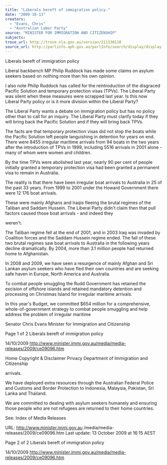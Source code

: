 ```yaml
---
title: "Liberals bereft of immigration policy."
date: "2009-10-13"
creators:
  - "Evans, Chris"
  - "Australian Labor Party"
source: "MINISTER FOR IMMIGRATION AND CITIZENSHIP"
subjects:
trove_url: http://trove.nla.gov.au/version/211330118
source_url: http://parlinfo.aph.gov.au/parlInfo/search/display/display.w3p;query=Id%3A%22media/pressrel/ZJXU6%22
---
```


 



 

 Liberals bereft of immigration policy 

 Liberal backbench MP Philip Ruddock has made some claims on  asylum seekers based on nothing more than his own opinion. 

 I also note Philip Ruddock has called for the reintroduction of the  disgraced Pacific Solution and temporary protection visas (TPVs).  The Liberal Party was silent when these measures were scrapped  last year. Is this now Liberal Party policy or is it more division  within the Liberal Party? 

 The Liberal Party wants a debate on immigration policy but has no  policy other than to call for an inquiry.   The Liberal Party must  clarify today if they will bring back the Pacific Solution and if they  will bring back TPVs. 

 The facts are that temporary protection visas did not stop the  boats while the Pacific Solution left people languishing in  detention for years on end. There were 8455 irregular maritime  arrivals from 94 boats in the two years after the introduction of  TPVs in 1999, including 5516 arrivals in 2001 alone - many of  whom were women and children.  

 By the time TPVs were abolished last year, nearly 90 per cent of  people initially granted a temporary protection visa had been  granted a permanent visa to remain in Australia.  

 The reality is that there have been irregular boat arrivals to  Australia in 25 of the past 33 years. From 1999 to 2001 under the  Howard Government there were 12 176 boat arrivals. 

 These were mainly Afghans and Iraqis fleeing the brutal regimes  of the Taliban and Saddam Hussein. The Liberal Party didn't claim  then that pull factors caused those boat arrivals - and indeed they 

 weren't.  

 The Taliban regime fell at the end of 2001, and in 2003 Iraq was  invaded by Coalition forces and the Saddam Hussein regime  ended. The fall of these two brutal regimes saw boat arrivals to  Australia in the following years decline dramatically. By 2004,  more than 3.1 million people had returned home to Afghanistan. 

 In 2008 and 2009, we have seen a resurgence of mainly Afghan  and Sri Lankan asylum seekers who have fled their own countries  and are seeking safe haven in Europe, North America and  Australia. 

 To combat people smuggling the Rudd Government has retained  the excision of offshore islands and retained mandatory detention  and processing on Christmas Island for irregular maritime arrivals. 

 In this year's Budget, we committed $654 million for a  comprehensive, whole-of-government strategy to combat people  smuggling and help address the problem of irregular maritime 

 Senator Chris Evans  Minister for Immigration and Citizenship 

 Page 1 of 2 Liberals bereft of immigration policy

 14/10/2009 http://www.minister.immi.gov.au/media/media-releases/2009/ce09096.htm

 Home  Copyright & Disclaimer  Privacy  Department of Immigration and Citizenship   

 arrivals. 

 We have deployed extra resources through the Australian Federal  Police and Customs and Border Protection to Indonesia, Malaysia,  Pakistan, Sri Lanka and Thailand. 

 We are committed to dealing with asylum seekers humanely and  ensuring those people who are not refugees are returned to their  home countries. 

 See:  Index of Media Releases 

 URL: http://www.minister.immi.gov.au /media/media-releases/2009/ce09096.htm   Last update: 13 October 2009 at 16:15 AEST  

 Page 2 of 2 Liberals bereft of immigration policy

 14/10/2009 http://www.minister.immi.gov.au/media/media-releases/2009/ce09096.htm

